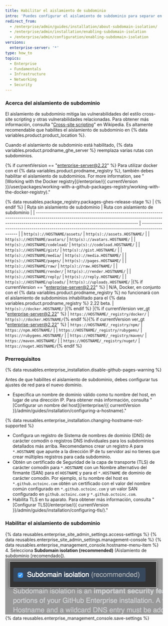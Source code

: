 ```yaml
---
title: Habilitar el aislamiento de subdominio
intro: 'Puedes configurar el aislamiento de subdominio para separar en forma segura el contenido suministrado por el usuario de las demás partes de tu aparato {% data variables.product.prodname_ghe_server %}.'
redirect_from:
  - /enterprise/admin/guides/installation/about-subdomain-isolation/
  - /enterprise/admin/installation/enabling-subdomain-isolation
  - /enterprise/admin/configuration/enabling-subdomain-isolation
versions:
  enterprise-server: '*'
type: how_to
topics:
  - Enterprise
  - Fundamentals
  - Infrastructure
  - Networking
  - Security
---
```


### Acerca del aislamiento de subdominio

El aislamiento de subdominio mitiga las vulnerabilidades del estilo cross-site scripting y otras vulnerabilidades relacionadas. Para obtener más información, consulta "[Cross-site scripting](http://en.wikipedia.org/wiki/Cross-site_scripting)" en Wikipedia. Es altamente recomendable que habilites el aislamiento de subdominio en {% data variables.product.product_location %}.

Cuando el aislamiento de subdominio está habilitado, {% data variables.product.prodname_ghe_server %} reemplaza varias rutas con subdominios.

{% if currentVersion == "enterprise-server@2.22" %}
Para utilizar docker con
el {% data variables.product.prodname_registry %}, también debes habilitar el aislamiento de subdominios. For more information, see "[Working with the Docker registry](/enterprise/{{ currentVersion }}/user/packages/working-with-a-github-packages-registry/working-with-the-docker-registry)."

{% data reusables.package_registry.packages-ghes-release-stage %}
|
{% endif %}
| Ruta sin aislamiento de subdominio                                                                                                                                                                              | Ruta con aislamiento de subdominio                                                             |
| --------------------------------------------------------------------------------------------------------------------------------------------------------------------------------------------------------------- | ---------------------------------------------------------------------------------------------- |
| `http(s)://HOSTNAME/assets/`                                                                                                                                                                                    | `http(s)://assets.HOSTNAME/`                                                                   |
| `http(s)://HOSTNAME/avatars/`                                                                                                                                                                                   | `http(s)://avatars.HOSTNAME/`                                                                  |
| `http(s)://HOSTNAME/codeload/`                                                                                                                                                                                  | `http(s)://codeload.HOSTNAME/`                                                                 |
| `http(s)://HOSTNAME/gist/`                                                                                                                                                                                      | `http(s)://gist.HOSTNAME/`                                                                     |
| `http(s)://HOSTNAME/media/`                                                                                                                                                                                     | `http(s)://media.HOSTNAME/`                                                                    |
| `http(s)://HOSTNAME/pages/`                                                                                                                                                                                     | `http(s)://pages.HOSTNAME/`                                                                    |
| `http(s)://HOSTNAME/raw/`                                                                                                                                                                                       | `http(s)://raw.HOSTNAME/`                                                                      |
| `http(s)://HOSTNAME/render/`                                                                                                                                                                                    | `http(s)://render.HOSTNAME/`                                                                   |
| `http(s)://HOSTNAME/reply/`                                                                                                                                                                                     | `http(s)://reply.HOSTNAME/`                                                                    |
| `http(s)://HOSTNAME/uploads/`                                                                                                                                                                                   | `http(s)://uploads.HOSTNAME/`     |{% if currentVersion == "enterprise-server@2.22" %}
| N/A, Docker, en conjunto con el {% data variables.product.prodname_registry %} no funcionará con el aislamiento de subdominios inhabilitado para el {% data variables.product.prodname_registry %} 2.22 beta. | `http(s)://docker.HOSTNAME/` |{% endif %}                                                      |{% if currentVersion ver_gt "enterprise-server@2.22" %}
| `https://HOSTNAME/_registry/docker/`                                                                                                                                                                            | `http(s)://docker.HOSTNAME/`{% endif %}{% if currentVersion ver_gt "enterprise-server@2.22" %}
| `https://HOSTNAME/_registry/npm/`                                                                                                                                                                               | `https://npm.HOSTNAME/`                                                                        |
| `https://HOSTNAME/_registry/rubygems/`                                                                                                                                                                          | `https://rubygems.HOSTNAME/`                                                                   |
| `https://HOSTNAME/_registry/maven/`                                                                                                                                                                             | `https://maven.HOSTNAME/`                                                                      |
| `https://HOSTNAME/_registry/nuget/`                                                                                                                                                                             | `https://nuget.HOSTNAME/`{% endif %}

### Prerrequisitos

{% data reusables.enterprise_installation.disable-github-pages-warning %}

Antes de que habilites el aislamiento de subdominio, debes configurar tus ajustes de red para el nuevo dominio.

- Especifica un nombre de dominio válido como tu nombre del host, en lugar de una dirección IP. Para obtener más información, consulta "[Configurar un nombre del host](/enterprise/{{ currentVersion }}/admin/guides/installation/configuring-a-hostname)."

{% data reusables.enterprise_installation.changing-hostname-not-supported %}

- Configura un registro de Sistema de nombres de dominio (DNS) de carácter comodín o registros DNS individuales para los subdominios detallados más arriba. Recomendamos crear un registro A para `*.HOSTNAME` que apunte a la dirección IP de tu servidor así no tienes que crear múltiples registros para cada subdominio.
- Obtén un certificado de Seguridad de la capa de transporte (TLS) de carácter comodín para `*.HOSTNAME` con un Nombre alternativo del firmante (SAN) para el `HOSTNAME` y para el `*.HOSTNAME` de dominio de carácter comodín. Por ejemplo, si tu nombre del host es `*.github.octoinc.com` obtén un certificado con el valor del nombre común configurado en `*.github.octoinc.com` y un valor SAN configurado en `github.octoinc.com` y `*.github.octoinc.com`.
- Habilita TLS en tu aparato. Para obtener más información, consulta "[Configurar TLS](/enterprise/{{ currentVersion }}/admin/guides/installation/configuring-tls/)."

### Habilitar el aislamiento de subdominio

{% data reusables.enterprise_site_admin_settings.access-settings %}
{% data reusables.enterprise_site_admin_settings.management-console %}
{% data reusables.enterprise_management_console.hostname-menu-item %}
4. Selecciona **Subdomain isolation (recommended)** (Aislamiento de subdominio [recomendado]). ![Casilla de verificación para habilitar el aislamiento de subdominio](/assets/images/enterprise/management-console/subdomain-isolation.png)
{% data reusables.enterprise_management_console.save-settings %}
